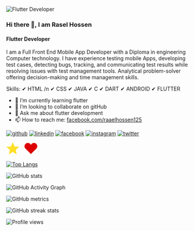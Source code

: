 ![Flutter Developer](https://media-exp1.licdn.com/dms/image/C4D16AQGNlxvlzRg2Ww/profile-displaybackgroundimage-shrink_350_1400/0/1645611718569?e=1658966400&v=beta&t=Dmex9Puw9zpvhGva4GQxMTc2532oGSQ_jE8y1S4amA8)

### Hi there 👋, I am Rasel Hossen
#### Flutter Developer

I am a Full Front End Mobile App Developer with a Diploma in engineering Computer technology. I have experience testing mobile Apps, developing test cases, detecting bugs, tracking, and communicating test results while resolving issues with test management tools. Analytical problem-solver offering decision-making and time management skills.

Skills: 
✔ HTML /n
✔ CSS
✔ JAVA
✔ C
✔ DART
✔ ANDROID
✔ FLUTTER

- 🌱 I’m currently learning flutter 
- 👯 I’m looking to collaborate on gitHub 
- 💬 Ask me about flutter development 
- 📫 How to reach me: [facebook.com/raaelhossen125 ](https://www.facebook.com/raaelhossen125)


[<img src='https://cdn.jsdelivr.net/npm/simple-icons@3.0.1/icons/github.svg' alt='github' height='40'>](https://github.com/raselhossen125)  [<img src='https://cdn.jsdelivr.net/npm/simple-icons@3.0.1/icons/linkedin.svg' alt='linkedin' height='40'>](https://www.linkedin.com/in/raselhossen125/)  [<img src='https://cdn.jsdelivr.net/npm/simple-icons@3.0.1/icons/facebook.svg' alt='facebook' height='40'>](https://www.facebook.com/raselhossen125)  [<img src='https://cdn.jsdelivr.net/npm/simple-icons@3.0.1/icons/instagram.svg' alt='instagram' height='40'>](https://www.instagram.com/raselhossen125/)  [<img src='https://cdn.jsdelivr.net/npm/simple-icons@3.0.1/icons/twitter.svg' alt='twitter' height='40'>](https://twitter.com/raselhossen125)  

<a href='https://stars.github.com/'><img src='https://raw.githubusercontent.com/acervenky/animated-github-badges/master/assets/starbadge.gif' width='35' height='35'></a> <a href='https://docs.github.com/en/github/supporting-the-open-source-community-with-github-sponsors'><img src='https://raw.githubusercontent.com/acervenky/animated-github-badges/master/assets/sponsorbadge.gif' width='35' height='35'></a> 

[![Top Langs](https://github-readme-stats.vercel.app/api/top-langs/?username=raselhossen125)](https://github.com/anuraghazra/github-readme-stats)

![GitHub stats](https://github-readme-stats.vercel.app/api?username=raselhossen125&show_icons=true)  

![GitHub Activity Graph](https://activity-graph.herokuapp.com/graph?username=raselhossen125)  

![GitHub metrics](https://metrics.lecoq.io/raselhossen125)  

![GitHub streak stats](https://github-readme-streak-stats.herokuapp.com/?user=raselhossen125)  

![Profile views](https://gpvc.arturio.dev/raselhossen125)  
